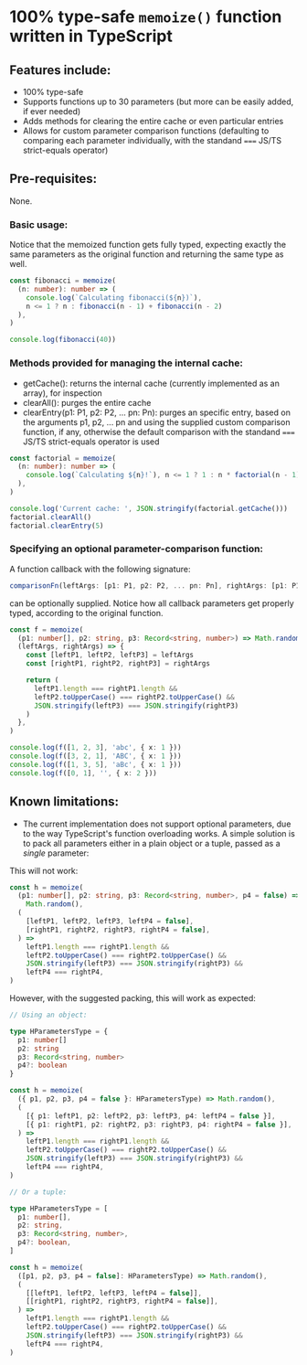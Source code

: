 # 100% type-safe `memoize()` function written in TypeScript

## Features include:

- 100% type-safe
- Supports functions up to 30 parameters (but more can be easily added, if ever needed)
- Adds methods for clearing the entire cache or even particular entries
- Allows for custom parameter comparison functions (defaulting to comparing each parameter individually, with the standand `===` JS/TS strict-equals operator)

## Pre-requisites:

None.

### Basic usage:

Notice that the memoized function gets fully typed, expecting exactly the same parameters as the original function and returning
the same type as well.

```ts
const fibonacci = memoize(
  (n: number): number => (
    console.log(`Calculating fibonacci(${n})`),
    n <= 1 ? n : fibonacci(n - 1) + fibonacci(n - 2)
  ),
)

console.log(fibonacci(40))
```

### Methods provided for managing the internal cache:

- getCache(): returns the internal cache (currently implemented as an array), for inspection
- clearAll(): purges the entire cache
- clearEntry(p1: P1, p2: P2, ... pn: Pn): purges an specific entry, based on the arguments p1, p2, ... pn and using the supplied
  custom comparison function, if any, otherwise the default comparison with the standand `===` JS/TS strict-equals operator is used

```ts
const factorial = memoize(
  (n: number): number => (
    console.log(`Calculating ${n}!`), n <= 1 ? 1 : n * factorial(n - 1)
  ),
)

console.log('Current cache: ', JSON.stringify(factorial.getCache()))
factorial.clearAll()
factorial.clearEntry(5)
```

### Specifying an optional parameter-comparison function:

A function callback with the following signature:

```ts
comparisonFn(leftArgs: [p1: P1, p2: P2, ... pn: Pn], rightArgs: [p1: P1, p2: P2, ... pn: Pn]) => boolean
```

can be optionally supplied. Notice how all callback parameters get properly typed, according to the original function.

```ts
const f = memoize(
  (p1: number[], p2: string, p3: Record<string, number>) => Math.random(),
  (leftArgs, rightArgs) => {
    const [leftP1, leftP2, leftP3] = leftArgs
    const [rightP1, rightP2, rightP3] = rightArgs

    return (
      leftP1.length === rightP1.length &&
      leftP2.toUpperCase() === rightP2.toUpperCase() &&
      JSON.stringify(leftP3) === JSON.stringify(rightP3)
    )
  },
)

console.log(f([1, 2, 3], 'abc', { x: 1 }))
console.log(f([3, 2, 1], 'ABC', { x: 1 }))
console.log(f([1, 3, 5], 'aBc', { x: 1 }))
console.log(f([0, 1], '', { x: 2 }))
```

## Known limitations:

- The current implementation does not support optional parameters, due to the way TypeScript's function overloading works. A simple solution is to pack all parameters either in a plain object or a tuple,
  passed as a _single_ parameter:

This will not work:

```ts
const h = memoize(
  (p1: number[], p2: string, p3: Record<string, number>, p4 = false) =>
    Math.random(),
  (
    [leftP1, leftP2, leftP3, leftP4 = false],
    [rightP1, rightP2, rightP3, rightP4 = false],
  ) =>
    leftP1.length === rightP1.length &&
    leftP2.toUpperCase() === rightP2.toUpperCase() &&
    JSON.stringify(leftP3) === JSON.stringify(rightP3) &&
    leftP4 === rightP4,
)
```

However, with the suggested packing, this will work as expected:

```ts
// Using an object:

type HParametersType = {
  p1: number[]
  p2: string
  p3: Record<string, number>
  p4?: boolean
}

const h = memoize(
  ({ p1, p2, p3, p4 = false }: HParametersType) => Math.random(),
  (
    [{ p1: leftP1, p2: leftP2, p3: leftP3, p4: leftP4 = false }],
    [{ p1: rightP1, p2: rightP2, p3: rightP3, p4: rightP4 = false }],
  ) =>
    leftP1.length === rightP1.length &&
    leftP2.toUpperCase() === rightP2.toUpperCase() &&
    JSON.stringify(leftP3) === JSON.stringify(rightP3) &&
    leftP4 === rightP4,
)

// Or a tuple:

type HParametersType = [
  p1: number[],
  p2: string,
  p3: Record<string, number>,
  p4?: boolean,
]

const h = memoize(
  ([p1, p2, p3, p4 = false]: HParametersType) => Math.random(),
  (
    [[leftP1, leftP2, leftP3, leftP4 = false]],
    [[rightP1, rightP2, rightP3, rightP4 = false]],
  ) =>
    leftP1.length === rightP1.length &&
    leftP2.toUpperCase() === rightP2.toUpperCase() &&
    JSON.stringify(leftP3) === JSON.stringify(rightP3) &&
    leftP4 === rightP4,
)
```
